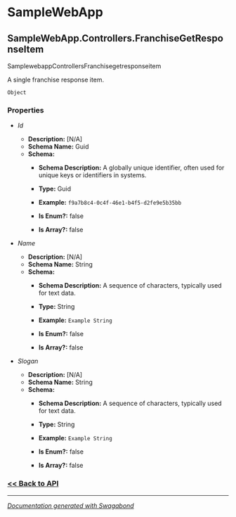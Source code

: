 
# SampleWebApp

## SampleWebApp.Controllers.FranchiseGetResponseItem

SamplewebappControllersFranchisegetresponseitem

A single franchise response item.


`Object`

### Properties


* *Id*
    * **Description:** [N/A]
    * **Schema Name:** Guid
    * **Schema:** 
        * **Schema Description:**  A globally unique identifier, often used for unique keys or identifiers in systems.
 
        * **Type:** Guid
        * **Example:** `f9a7b8c4-0c4f-46e1-b4f5-d2fe9e5b35bb`
        * **Is Enum?:** false
        * **Is Array?:** false
    

* *Name*
    * **Description:** [N/A]
    * **Schema Name:** String
    * **Schema:** 
        * **Schema Description:**  A sequence of characters, typically used for text data.
 
        * **Type:** String
        * **Example:** `Example String`
        * **Is Enum?:** false
        * **Is Array?:** false
    

* *Slogan*
    * **Description:** [N/A]
    * **Schema Name:** String
    * **Schema:** 
        * **Schema Description:**  A sequence of characters, typically used for text data.
 
        * **Type:** String
        * **Example:** `Example String`
        * **Is Enum?:** false
        * **Is Array?:** false
    




### [<< Back to API](../SampleWebApp.Readme.md)

*** 

*[Documentation generated with Swagabond](https://github.com/jordanbleu/swagabond)*

